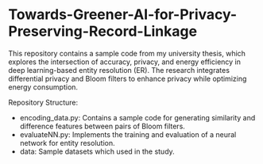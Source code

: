 # Towards-Greener-AI-for-Privacy-Preserving-Record-Linkage

This repository contains a sample code from my university thesis, which explores the intersection of accuracy, privacy, and energy efficiency in deep learning-based entity resolution (ER). The research integrates differential privacy and Bloom filters to enhance privacy while optimizing energy consumption. 

Repository Structure:
- encoding_data.py: Contains a sample code for generating similarity and difference features between pairs of Bloom filters.
- evaluateNN.py: Implements the training and evaluation of a neural network for entity resolution.
- data: Sample datasets which used in the study.
